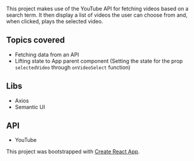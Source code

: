This project makes use of the YouTube API for fetching videos based on a search term.
It then display a list of videos the user can choose from and, when clicked, plays the selected video.

## Topics covered

- Fetching data from an API
- Lifting state to App parent component (Setting the state for the prop `selectedVideo` through `onVideoSelect` function)

## Libs

- Axios
- Semantic UI

## API

- YouTube

This project was bootstrapped with [Create React App](https://github.com/facebook/create-react-app).
